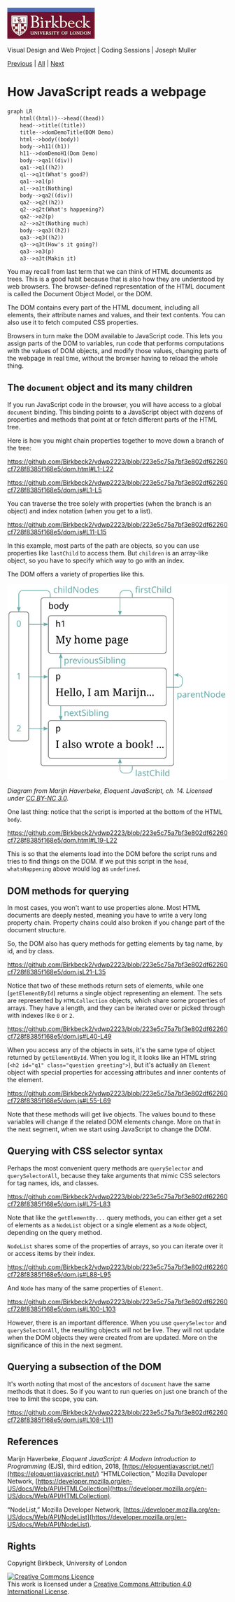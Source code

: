 ![Birkbeck, University of London](images/birkbeck-logo.jpg)

Visual Design and Web Project | Coding Sessions | Joseph Muller

[Previous](bugs-and-errors.md) | [All](README.md) | [Next]()
# How JavaScript reads a webpage
```mermaid
graph LR
    html((html))-->head((head))
    head-->title((title))
    title-->domDemoTitle(DOM Demo)
    html-->body((body))
    body-->h11((h1))
    h11-->domDemoH1(Dom Demo)
    body-->qa1((div))
    qa1-->q1((h2))
    q1-->q1t(What's good?)
    qa1-->a1(p)
    a1-->a1t(Nothing)
    body-->qa2((div))
    qa2-->q2((h2))
    q2-->q2t(What's happening?)
    qa2-->a2(p)
    a2-->a2t(Nothing much)
    body-->qa3((h2))
    qa3-->q3((h2))
    q3-->q3t(How's it going?)
    qa3-->a3(p)
    a3-->a3t(Makin it)
```

You may recall from last term that we can think of HTML documents as trees. This is a good habit because that is also how they are understood by web browsers. The browser-defined representation of the HTML document is called the Document Object Model, or the DOM.

The DOM contains every part of the HTML document, including all elements, their attribute names and values, and their text contents. You can also use it to fetch computed CSS properties.

Browsers in turn make the DOM available to JavaScript code. This lets you assign parts of the DOM to variables, run code that performs computations with the values of DOM objects, and modify those values, changing parts of the webpage in real time, without the browser having to reload the whole thing.

## The `document` object and its many children

If you run JavaScript code in the browser, you will have access to a global `document` binding. This binding points to a JavaScript object with dozens of properties and methods that point at or fetch different parts of the HTML tree.

Here is how you might chain properties together to move down a branch of the tree:


https://github.com/Birkbeck2/vdwp2223/blob/223e5c75a7bf3e802df62260cf728f8385f168e5/dom.html#L1-L22

https://github.com/Birkbeck2/vdwp2223/blob/223e5c75a7bf3e802df62260cf728f8385f168e5/dom.js#L1-L5

You can traverse the tree solely with properties (when the branch is an object) and index notation (when you get to a list).

https://github.com/Birkbeck2/vdwp2223/blob/223e5c75a7bf3e802df62260cf728f8385f168e5/dom.js#L11-L15

In this example, most parts of the path are objects, so you can use properties like `lastChild` to access them. But `children` is an array-like object, so you have to specify which way to go with an index.

The DOM offers a variety of properties like this.

![DOM properties for accessing children, siblings, and parents](images/html-links.svg)

*Diagram from Marijn Haverbeke, *Eloquent JavaScript*, ch. 14. Licensed under [CC BY-NC 3.0](https://creativecommons.org/licenses/by-nc/3.0/).*

One last thing: notice that the script is imported at the bottom of the HTML `body`.

https://github.com/Birkbeck2/vdwp2223/blob/223e5c75a7bf3e802df62260cf728f8385f168e5/dom.html#L19-L22

This is so that the elements load into the DOM before the script runs and tries to find things on the DOM. If we put this script in the `head`, `whatsHappening` above would log as `undefined`.

## DOM methods for querying

In most cases, you won't want to use properties alone. Most HTML documents are deeply nested, meaning you have to write a very long property chain. Property chains could also broken if you change part of the document structure.

So, the DOM also has query methods for getting elements by tag name, by id, and by class.

https://github.com/Birkbeck2/vdwp2223/blob/223e5c75a7bf3e802df62260cf728f8385f168e5/dom.jsL21-L35

Notice that two of these methods return sets of elements, while one (`getElementById`) returns a single object representing an element. The sets are represented by `HTMLCollection` objects, which share some properties of arrays. They have a length, and they can be iterated over or picked through with indexes like `0` or `2`. 

https://github.com/Birkbeck2/vdwp2223/blob/223e5c75a7bf3e802df62260cf728f8385f168e5/dom.js#L40-L49

When you access any of the objects in sets, it's the same type of object returned by `getElementById`. When you log it, it looks like an HTML string (`<h2 id="q1" class="question greeting">`), but it's actually an `Element` object with special properties for accessing attributes and inner contents of the element.

https://github.com/Birkbeck2/vdwp2223/blob/223e5c75a7bf3e802df62260cf728f8385f168e5/dom.js#L55-L69

Note that these methods will get live objects. The values bound to these variables will change if the related DOM elements change. More on that in the next segment, when we start using JavaScript to change the DOM.

## Querying with CSS selector syntax

Perhaps the most convenient query methods are `querySelector` and `querySelectorAll`, because they take arguments that mimic CSS selectors for tag names, ids, and classes.

https://github.com/Birkbeck2/vdwp2223/blob/223e5c75a7bf3e802df62260cf728f8385f168e5/dom.js#L75-L83

Note that like the `getElementBy...` query methods, you can either get a set of elements as a `NodeList` object or a single element as a `Node` object, depending on the query method.

`NodeList` shares some of the properties of arrays, so you can iterate over it or access items by their index.

https://github.com/Birkbeck2/vdwp2223/blob/223e5c75a7bf3e802df62260cf728f8385f168e5/dom.js#L88-L95

And `Node` has many of the same properties of `Element`.

https://github.com/Birkbeck2/vdwp2223/blob/223e5c75a7bf3e802df62260cf728f8385f168e5/dom.js#L100-L103

However, there is an important difference. When you use `querySelector` and `querySelectorAll`, the resulting objects will not be live. They will not update when the DOM objects they were created from are updated. More on the significance of this in the next segment.

## Querying a subsection of the DOM

It's worth noting that most of the ancestors of `document` have the same methods that it does. So if you want to run queries on just one branch of the tree to limit the scope, you can.

https://github.com/Birkbeck2/vdwp2223/blob/223e5c75a7bf3e802df62260cf728f8385f168e5/dom.js#L108-L111

## References
Marijn Haverbeke, *Eloquent JavaScript: A Modern Introduction to Programming* (EJS), third edition, 2018, [https://eloquentjavascript.net/](https://eloquentjavascript.net/)
“HTMLCollection,” Mozilla Developer Network, [https://developer.mozilla.org/en-US/docs/Web/API/HTMLCollection](https://developer.mozilla.org/en-US/docs/Web/API/HTMLCollection).

“NodeList,” Mozilla Developer Network, [https://developer.mozilla.org/en-US/docs/Web/API/NodeList](https://developer.mozilla.org/en-US/docs/Web/API/NodeList).

## Rights
Copyright Birkbeck, University of London

<a rel="license" href="http://creativecommons.org/licenses/by/4.0/"><img alt="Creative Commons Licence" src="https://i.creativecommons.org/l/by/4.0/88x31.png" /></a><br />This work is licensed under a <a rel="license" href="http://creativecommons.org/licenses/by/4.0/">Creative Commons Attribution 4.0 International License</a>.
